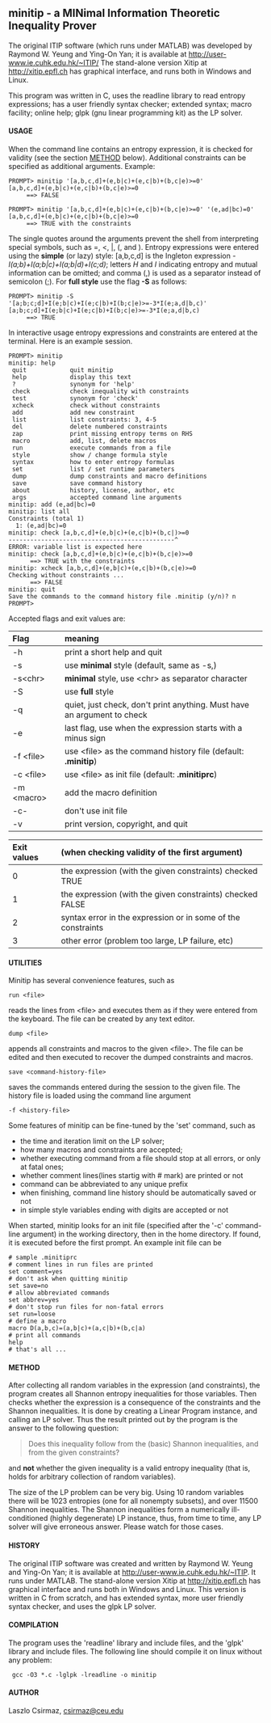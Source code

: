 ## minitip - a MINimal Information Theoretic Inequality Prover

The original ITIP software (which runs under MATLAB) was developed by
Raymond W. Yeung and Ying-On Yan; it is available at
http://user-www.ie.cuhk.edu.hk/~ITIP/
The stand-alone version Xitip at http://xitip.epfl.ch has graphical
interface, and runs both in Windows and Linux.

This program was written in C, uses the readline library to read entropy
expressions; has a user friendly syntax checker; extended syntax; macro
facility; online help; glpk (gnu linear programming kit) as the LP solver.

#### USAGE

When the command line contains an entropy expression, it is checked for
validity (see the section [METHOD](#method) below). Additional constraints
can be specified as additional arguments. Example:

    PROMPT> minitip '[a,b,c,d]+(e,b|c)+(e,c|b)+(b,c|e)>=0'
    [a,b,c,d]+(e,b|c)+(e,c|b)+(b,c|e)>=0
         ==> FALSE
    
    PROMPT> minitip '[a,b,c,d]+(e,b|c)+(e,c|b)+(b,c|e)>=0' '(e,ad|bc)=0'
    [a,b,c,d]+(e,b|c)+(e,c|b)+(b,c|e)>=0
         ==> TRUE with the constraints

The single quotes around the arguments prevent the shell from interpreting 
special symbols, such as  =, \<, \|, (, and ).
Entropy expressions were entered using the **simple** (or lazy) style:
[a,b,c,d] is the Ingleton expression
*-I(a;b)+I(a;b|c)+I(a;b|d)+I(c;d)*; letters *H* and *I* indicating entropy
and mutual information can be omitted; and comma (,) is used as a separator
instead of semicolon (;). For **full style** use the flag **-S** as follows:

    PROMPT> minitip -S '[a;b;c;d]+I(e;b|c)+I(e;c|b)+I(b;c|e)>=-3*I(e;a,d|b,c)'
    [a;b;c;d]+I(e;b|c)+I(e;c|b)+I(b;c|e)>=-3*I(e;a,d|b,c)
         ==> TRUE

In interactive usage entropy expressions and constraints are entered
at the terminal. Here is an example session.

    PROMPT> minitip
    minitip: help
     quit            quit minitip
     help            display this text
     ?               synonym for 'help'
     check           check inequality with constraints
     test            synonym for 'check'
     xcheck          check without constraints
     add             add new constraint
     list            list constraints: 3, 4-5
     del             delete numbered constraints
     zap             print missing entropy terms on RHS
     macro           add, list, delete macros
     run             execute commands from a file
     style           show / change formula style
     syntax          how to enter entropy formulas
     set             list / set runtime parameters
     dump            dump constraints and macro definitions
     save            save command history
     about           history, license, author, etc
     args            accepted command line arguments
    minitip: add (e,ad|bc)=0
    minitip: list all
    Constraints (total 1)
      1: (e,ad|bc)=0
    minitip: check [a,b,c,d]+(e,b|c)+(e,c|b)+(b,c|)>=0
    ----------------------------------------------^
    ERROR: variable list is expected here
    minitip: check [a,b,c,d]+(e,b|c)+(e,c|b)+(b,c|e)>=0
          ==> TRUE with the constraints
    minitip: xcheck [a,b,c,d]+(e,b|c)+(e,c|b)+(b,c|e)>=0
    Checking without constraints ...
          ==> FALSE
    minitip: quit
    Save the commands to the command history file .minitip (y/n)? n
    PROMPT> 

Accepted flags and exit values are:

| Flag  | meaning  |
|:------|:-----| 
| -h    | print a short help and quit |
| -s    | use **minimal** style (default, same as -s,) |
| -s\<chr\> | **minimal** style, use \<chr\> as separator character |
| -S    | use **full** style |
| -q    | quiet, just check, don't print anything. Must have an argument to check |
| -e    | last flag, use when the expression starts with a minus sign |
| -f \<file\> | use \<file\> as the command history file (default: **.minitip**) |
| -c \<file\> | use \<file\> as init file (default: **.minitiprc**) |
| -m \<macro\> | add the macro definition |
| -c-   | don't use init file |
| -v    | print version, copyright, and quit |

| Exit values | (when checking validity of the first argument) |
| :-------- | :-------------|
| 0         | the expression (with the given constraints) checked TRUE |
| 1         | the expression (with the given constraints) checked FALSE |
| 2         | syntax error in the expression or in some of the constraints |
| 3         | other error (problem too large, LP failure, etc) |

#### UTILITIES

Minitip has several convenience features, such as

    run <file>

reads the lines from \<file\> and executes them as if they were entered from
the keyboard. The file can be created by any text editor.

    dump <file>

appends all constraints and macros to the given \<file\>. The file can be
edited and then executed to recover the dumped constraints and macros.

    save <command-history-file>

saves the commands entered during the session to the given file. The history
file is loaded using the command line argument

    -f <history-file>

Some features of minitip can be fine-tuned by the 'set' command, such as 

* the time and iteration limit on the LP solver; 
* how many macros and constraints are accepted; 
* whether executing command from a file should stop at all errors, or only at fatal ones;
* whether comment lines(lines startig with # mark) are printed or not
* command can be abbreviated to any unique prefix
* when finishing, command line history should be automatically saved or not
* in simple style variables ending with digits are accepted or not

When started, minitip looks for an init file (specified after the '-c'
command-line argument) in the working directory, then in the home directory.
If found, it is executed before the first prompt. An example init file 
can be

    # sample .minitiprc
    # comment lines in run files are printed
    set comment=yes
    # don't ask when quitting minitip
    set save=no
    # allow abbreviated commands
    set abbrev=yes
    # don't stop run files for non-fatal errors
    set run=loose
    # define a macro
    macro D(a,b,c)=(a,b|c)+(a,c|b)+(b,c|a)
    # print all commands
    help
    # that's all ...


#### METHOD

After collecting all random variables in the expression (and constraints), 
the program creates all Shannon entropy inequalities for those variables.
Then checks whether the expression is a consequence of the constraints and
the Shannon inequalities. It is done by creating a Linear Program instance,
and calling an LP solver. Thus the result printed out by the program is
the answer to the following question:

> Does this inequality follow from the (basic) Shannon inequalities, and
> from the given constraints?

and **not** whether the given inequality is a valid entropy inequality (that is,
holds for arbitrary collection of random variables).

The size of the LP problem can be very big. Using 10 random variables there
will be 1023 entropies (one for all nonempty subsets), and over 11500 Shannon
inequalities. The Shannon inequalities form a numerically ill-conditioned 
(highly degenerate) LP instance, thus, from time to time, any LP solver will
give erroneous answer. Please watch for those cases.

#### HISTORY

The original ITIP software was created and written by Raymond W. Yeung and
Ying-On Yan; it is available at http://user-www.ie.cuhk.edu.hk/~ITIP. It
runs under MATLAB.
The stand-alone version Xitip at http://xitip.epfl.ch has graphical
interface and runs both in Windows and Linux.
This version is written in C from scratch, and has extended syntax, more
user friendly syntax checker, and uses the glpk LP solver.

#### COMPILATION

The program uses the 'readline' library and include files, and the
'glpk' library and include files. The following line should compile it
on linux without any problem:

     gcc -O3 *.c -lglpk -lreadline -o minitip

#### AUTHOR

Laszlo Csirmaz, <csirmaz@ceu.edu>


